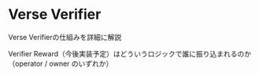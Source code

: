 # Verse Verifier

Verse Verifierの仕組みを詳細に解説

Verifier Reward（今後実装予定）はどういうロジックで誰に振り込まれるのか（operator / owner のいずれか）


